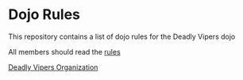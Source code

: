 Dojo Rules
==========

This repository contains a list of dojo rules for the Deadly Vipers dojo

All members should read the [rules](rules)

[Deadly Vipers Organization](https://github.com/deadlyvipers)

